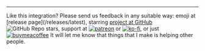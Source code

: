 ---

Like this integration? Please send us feedback in any suitable way:
emoji at [release page](<repository>/releases/latest), starring [project at GitHub](repository) ![GitHub Repo stars](https://img.shields.io/github/stars/<author/repository>?style=plastic), support at [![patreon](https://badgen.net/badge/icon/patreon?icon=patreon&label&color=orange)](https://www.patreon.com/join/IATkachenko?) or [![ko-fi](https://badgen.net/badge/icon/ko-fi?icon=kofi&label&color=orange)](https://ko-fi.com/R5R65UTM6), or just [![buymeacoffee](https://badgen.net/badge/icon/by%20me%20a%20coffe?icon=buymeacoffee&label&color=orange)](https://www.buymeacoffee.com/IATkachenko)
It will let me know that things that I make is helping other people.
